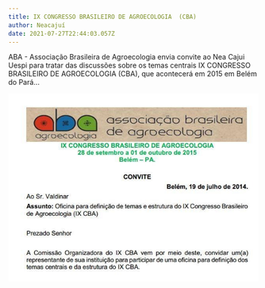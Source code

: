 ```yaml
---
title: IX CONGRESSO BRASILEIRO DE AGROECOLOGIA  (CBA)
author: Neacajuí
date: 2021-07-27T22:44:03.057Z
---
```

ABA - Associação Brasileira de Agroecologia envia convite ao Nea Cajui Uespi para tratar das discussões sobre os temas centrais IX CONGRESSO BRASILEIRO DE AGROECOLOGIA  (CBA), que acontecerá em 2015 em Belém do Pará...

![](imagem-teste.jpg)